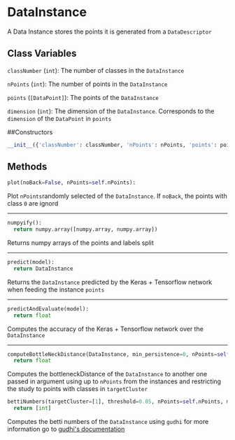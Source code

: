 # DataInstance

A Data Instance stores the points it is generated from a `DataDescriptor` 

## Class Variables

`classNumber` (`int`): The number of classes in the `DataInstance`

`nPoints` (`int`): The number of points in the `DataInstance`

`points` (`[DataPoint]`): The points of the `DataInstance`

`dimension` (`int`): The dimension of the `DataInstance`. Corresponds to the `dimension` of the `DataPoint` in `points`

##Constructors

```python
__init__({'classNumber': classNumber, 'nPoints': nPoints, 'points': points, 'dimension': dimension})
``` 

## Methods

```python
plot(noBack=False, nPoints=self.nPoints):
```
Plot `nPoints`randomly selected of the `DataInstance`. If `noBack`, the points with class `0` are ignord

---

```python
numpyify():
  return numpy.array([numpy.array, numpy.array])
```
Returns numpy arrays of the points and labels split

---

```python 
predict(model):
  return DataInstance
```
Returns the `DataInstance` predicted by the Keras + Tensorflow network when feeding the instance `points`

---

```python
predictAndEvaluate(model):
  return float
```
Computes the accuracy of the Keras + Tensorflow network over the `DataInstance`

---

```python
computeBottleNeckDistance(DataInstance, min_persistence=0, nPoints=self.nPoints, targetCluster=[1]):
  return float
```
Computes the bottleneckDistance of the `DataInstance` to another one passed in argument using up to `nPoints` from the instances and restricting the study to points with classes in `targetCluster`  

```python
bettiNumbers(targetCluster=[1], threshold=0.05, nPoints=self.nPoints, maxDim=self.dimension, maxEdge=10, fromValue=0.05, toValue=0.05):
  return [int]
```
Computes the betti numbers of the `DataInstance` using `gudhi` for more information go to [gudhi's documentation](http://gudhi.gforge.inria.fr/python/latest/)

